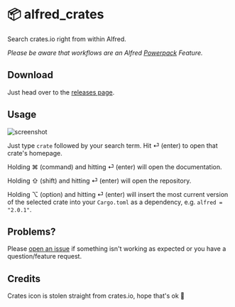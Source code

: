 # 📦 alfred_crates

Search crates.io right from within Alfred.

*Please be aware that workflows are an Alfred [Powerpack](https://www.alfredapp.com/powerpack/) Feature.*

## Download

Just head over to the [releases page](https://github.com/kiliankoe/alfred_crates/releases/latest).

## Usage

![screenshot](https://i.imgur.com/Rof9Bqp.png)

Just type `crate` followed by your search term. Hit ⏎ (enter) to open that crate's homepage.

Holding ⌘ (command) and hitting ⏎ (enter) will open the documentation.

Holding ⇧ (shift) and hitting ⏎ (enter) will open the repository.

Holding ⌥ (option) and hitting ⏎ (enter) will insert the most current version of the selected crate into your `Cargo.toml` as a dependency, e.g. `alfred = "2.0.1"`.

## Problems?

Please [open an issue](https://github.com/kiliankoe/alfred_crates/issues/new) if something isn't working as expected or you have a question/feature request.

## Credits

Crates icon is stolen straight from crates.io, hope that's ok 😬

